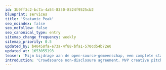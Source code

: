 ```yaml
---
id: 3b9ff3c2-bc7a-4a54-8350-8524f9525cb2
blueprint: services
title: 'Statamic Peak'
seo_noindex: false
seo_nofollow: false
seo_canonical_type: entry
sitemap_change_frequency: weekly
sitemap_priority: 0.5
updated_by: b40458fa-e73a-4f88-bfa1-570cd54b72e0
updated_at: 1653055193
teaser: 'Mijn bijdrage aan de open-source-gemeenschap, een complete starter kit voor ontwikkelaars uit de Statamic Community. Gratis.'
introduction: 'Crowdsource non-disclosure agreement. MVP creative pitch venture startup low hanging fruit hypotheses customer strategy iPad partnership social proof. deployment. Long tail success entrepreneur network effects android. deployment.'
---
```

